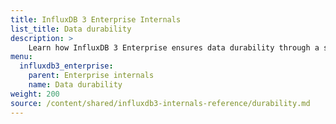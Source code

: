 ```yaml
---
title: InfluxDB 3 Enterprise Internals
list_title: Data durability
description: >
    Learn how InfluxDB 3 Enterprise ensures data durability through a structured write path that balances performance, persistence, and query efficiency.
menu:
  influxdb3_enterprise:
    parent: Enterprise internals
    name: Data durability
weight: 200
source: /content/shared/influxdb3-internals-reference/durability.md
---
```


<!--
The content for this page is at
// SOURCE /content/shared/influxdb3-internals-reference/durability/_index.md
->